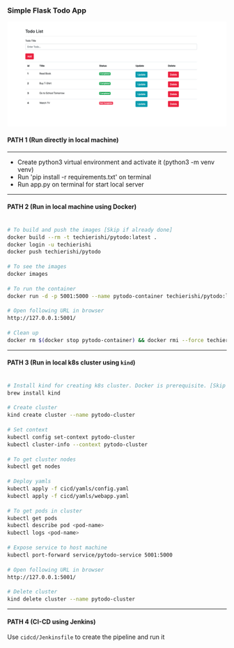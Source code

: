 ### Simple Flask Todo App

![todo](templates/todo.png)


#### PATH 1 (Run directly in local machine)
<hr>

- Create python3 virtual environment and activate it (python3 -m venv venv)
- Run 'pip install -r requirements.txt' on terminal
- Run app.py on terminal for start local server

<hr>


#### PATH 2 (Run in local machine using Docker)

```bash

# To build and push the images [Skip if already done]
docker build --rm -t techierishi/pytodo:latest .
docker login -u techierishi
docker push techierishi/pytodo

# To see the images
docker images

# To run the container
docker run -d -p 5001:5000 --name pytodo-container techierishi/pytodo:latest

# Open following URL in browser
http://127.0.0.1:5001/

# Clean up
docker rm $(docker stop pytodo-container) && docker rmi --force techierishi/pytodo:latest


```

<hr>

#### PATH 3 (Run in local k8s cluster using `kind`)

```bash

# Install kind for creating k8s cluster. Docker is prerequisite. [Skip if done]
brew install kind

# Create cluster
kind create cluster --name pytodo-cluster 

# Set context
kubectl config set-context pytodo-cluster  
kubectl cluster-info --context pytodo-cluster

# To get cluster nodes
kubectl get nodes

# Deploy yamls
kubectl apply -f cicd/yamls/config.yaml
kubectl apply -f cicd/yamls/webapp.yaml

# To get pods in cluster
kubectl get pods
kubectl describe pod <pod-name>
kubectl logs <pod-name> 

# Expose service to host machine
kubectl port-forward service/pytodo-service 5001:5000

# Open following URL in browser
http://127.0.0.1:5001/

# Delete cluster
kind delete cluster --name pytodo-cluster 
```
<hr>

#### PATH 4 (CI-CD using Jenkins)
Use `cidcd/Jenkinsfile` to create the pipeline and run it
